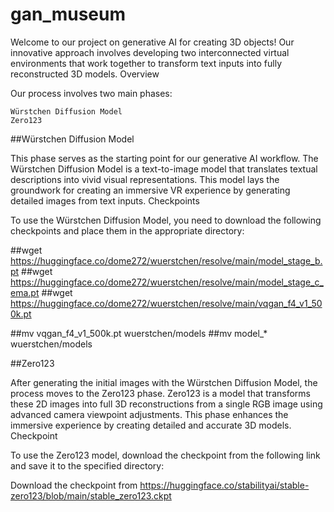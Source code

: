 # gan_museum

Welcome to our project on generative AI for creating 3D objects! Our innovative approach involves developing two interconnected virtual environments that work together to transform text inputs into fully reconstructed 3D models.
Overview

Our process involves two main phases:

    Würstchen Diffusion Model
    Zero123

##Würstchen Diffusion Model

This phase serves as the starting point for our generative AI workflow. The Würstchen Diffusion Model is a text-to-image model that translates textual descriptions into vivid visual representations. This model lays the groundwork for creating an immersive VR experience by generating detailed images from text inputs.
Checkpoints

To use the Würstchen Diffusion Model, you need to download the following checkpoints and place them in the appropriate directory:


##wget https://huggingface.co/dome272/wuerstchen/resolve/main/model_stage_b.pt
##wget https://huggingface.co/dome272/wuerstchen/resolve/main/model_stage_c_ema.pt
##wget https://huggingface.co/dome272/wuerstchen/resolve/main/vqgan_f4_v1_500k.pt

##mv vqgan_f4_v1_500k.pt wuerstchen/models
##mv model_* wuerstchen/models

##Zero123

After generating the initial images with the Würstchen Diffusion Model, the process moves to the Zero123 phase. Zero123 is a model that transforms these 2D images into full 3D reconstructions from a single RGB image using advanced camera viewpoint adjustments. This phase enhances the immersive experience by creating detailed and accurate 3D models.
Checkpoint

To use the Zero123 model, download the checkpoint from the following link and save it to the specified directory:

Download the checkpoint from https://huggingface.co/stabilityai/stable-zero123/blob/main/stable_zero123.ckpt
